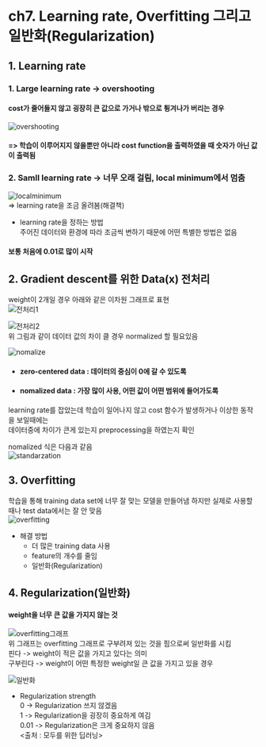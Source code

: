 # ch7. Learning rate, Overfitting 그리고 일반화(Regularization)  

## 1. Learning rate  
### 1. Large learning rate -> overshooting  
#### cost가 줄어들지 않고 굉장히 큰 값으로 가거나 밖으로 튕겨나가 버리는 경우  
![overshooting](https://user-images.githubusercontent.com/31130917/108701412-44129e80-754b-11eb-846e-18389fdfbf2f.PNG)  
#### => 학습이 이루어지지 않을뿐만 아니라 cost function을 출력하였을 때 숫자가 아닌 값이 출력됨  
  
### 2. Samll learning rate -> 너무 오래 걸림, local minimum에서 멈춤  
![localminimum](https://user-images.githubusercontent.com/31130917/108701757-b71c1500-754b-11eb-8b3d-b90724f6d185.PNG)  
=> learning rate을 조금 올려봄(해결책)  
  
* learning rate을 정하는 방법  
주어진 데이터와 환경에 따라 조금씩 변하기 때문에 어떤 특별한 방법은 없음  
#### 보통 처음에 0.01로 많이 시작  
  
## 2. Gradient descent를 위한 Data(x) 전처리  
weight이 2개일 경우 아래와 같은 이차원 그래프로 표현  
![전처리1](https://user-images.githubusercontent.com/31130917/108702980-54c41400-754d-11eb-8d84-e06857d60f88.PNG)  
  
![전처리2](https://user-images.githubusercontent.com/31130917/108703137-8f2db100-754d-11eb-8388-9cde403fdcba.PNG)  
위 그림과 같이 데이터 값의 차이 클 경우 normalized 할 필요있음  
  
![nomalize](https://user-images.githubusercontent.com/31130917/108703266-bb493200-754d-11eb-84c7-79023833d4ff.PNG)  
* #### zero-centered data : 데이터의 중심이 0에 갈 수 있도록  
* #### nomalized data : 가장 많이 사용, 어떤 값이 어떤 범위에 들어가도록  
  
learning rate를 잡았는데 학습이 일어나지 않고 cost 함수가 발생하거나 이상한 동작을 보일때에는   
데이터중에 차이가 큰게 있는지 preprocessing을 하였는지 확인  
  
nomalized 식은 다음과 같음  
![standarzation](https://user-images.githubusercontent.com/31130917/108707916-0fefab80-7554-11eb-808f-10e3a36c3370.PNG)  
  
## 3. Overfitting  
학습을 통해 training data set에 너무 잘 맞는 모델을 만들어냄 하지만 실제로 사용할 때나 test data에서는 잘 안 맞음  
![overfitting](https://user-images.githubusercontent.com/31130917/108708292-9906e280-7554-11eb-90d9-6ffabf33808c.PNG)  
  
* 해결 방법  
  * 더 많은 training data 사용  
  * feature의 개수를 줄임  
  * 일반화(Regularization)  
  
## 4. Regularization(일반화)  
#### weight을 너무 큰 값을 가지지 않는 것  
![overfitting그래프](https://user-images.githubusercontent.com/31130917/108708600-fd29a680-7554-11eb-9679-b3a60bf39dff.PNG)  
위 그래프는 overfitting 그래프로 구부려져 있는 것을 핌으로써 일반화를 시킴  
핀다 -> weight이 적은 값을 가지고 있다는 의미  
구부린다 -> weight이 어떤 특정한 weight일 큰 값을 가지고 있을 경우  
  
![일반화](https://user-images.githubusercontent.com/31130917/108708804-411cab80-7555-11eb-99dc-a433bcd78650.PNG)  
* Regularization strength  
0 -> Regularization 쓰지 않겠음  
1 -> Regularization을 굉장히 중요하게 여김  
0.01 -> Regularization은 크게 중요하지 않음  
<출처 : 모두를 위한 딥러닝>
